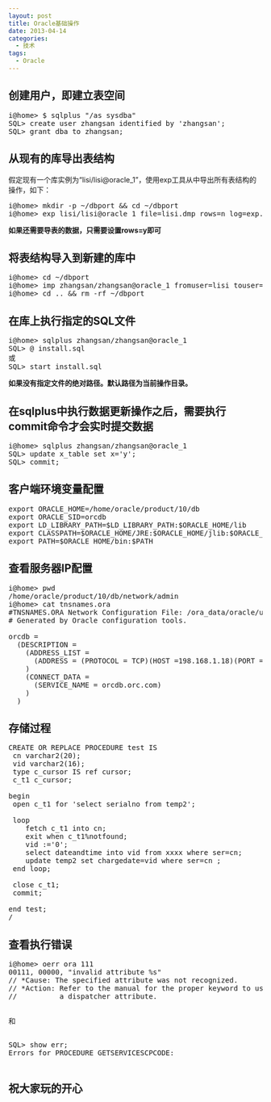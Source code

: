 ```yaml
---
layout: post
title: Oracle基础操作
date: 2013-04-14
categories:
  - 技术
tags:
  - Oracle
---
```

## 创建用户，即建立表空间

<pre class="prettyprint linenums">
i@home> $ sqlplus "/as sysdba"
SQL> create user zhangsan identified by 'zhangsan';
SQL> grant dba to zhangsan;
</pre>


## 从现有的库导出表结构

假定现有一个库实例为“lisi/lisi@oracle_1”，使用exp工具从中导出所有表结构的操作，如下：
<pre class="prettyprint linenums">
i@home> mkdir -p ~/dbport && cd ~/dbport
i@home> exp lisi/lisi@oracle_1 file=lisi.dmp rows=n log=exp.log
</pre>

__如果还需要导表的数据，只需要设置rows=y即可__


## 将表结构导入到新建的库中

<pre class="prettyprint linenums">
i@home> cd ~/dbport
i@home> imp zhangsan/zhangsan@oracle_1 fromuser=lisi touser=zhangsan file=lisi.dmp log=imp.log
i@home> cd .. && rm -rf ~/dbport
</pre>


## 在库上执行指定的SQL文件

<pre class="prettyprint linenums">
i@home> sqlplus zhangsan/zhangsan@oracle_1
SQL> @ install.sql
或
SQL> start install.sql
</pre>

__如果没有指定文件的绝对路径。默认路径为当前操作目录。__

## 在sqlplus中执行数据更新操作之后，需要执行commit命令才会实时提交数据

<pre class="prettyprint linenums">
i@home> sqlplus zhangsan/zhangsan@oracle_1
SQL> update x_table set x='y';
SQL> commit;
</pre>

## 客户端环境变量配置

<pre class="prettyprint linenums">
export ORACLE_HOME=/home/oracle/product/10/db
export ORACLE_SID=orcdb
export LD_LIBRARY_PATH=$LD_LIBRARY_PATH:$ORACLE_HOME/lib
export CLASSPATH=$ORACLE_HOME/JRE:$ORACLE_HOME/jlib:$ORACLE_HOME/rdbms/jlib;
export PATH=$ORACLE_HOME/bin:$PATH
</pre>

## 查看服务器IP配置

<pre class="prettyprint linenums">
i@home> pwd
/home/oracle/product/10/db/network/admin
i@home> cat tnsnames.ora
#TNSNAMES.ORA Network Configuration File: /ora_data/oracle/u01/app/oracle/product/8.1.7.0/network/admin/tnsnames.ora
# Generated by Oracle configuration tools.

orcdb =
  (DESCRIPTION =
    (ADDRESS_LIST =
      (ADDRESS = (PROTOCOL = TCP)(HOST =198.168.1.18)(PORT =1521))
    )
    (CONNECT_DATA =
      (SERVICE_NAME = orcdb.orc.com)
    )
  )
</pre>

## 存储过程

<pre class="prettyprint linenums">
CREATE OR REPLACE PROCEDURE test IS
 cn varchar2(20);
 vid varchar2(16);
 type c_cursor IS ref cursor;
 c_t1 c_cursor;

begin
 open c_t1 for 'select serialno from temp2';

 loop
 	fetch c_t1 into cn;
 	exit when c_t1%notfound;
 	vid :='0';
 	select dateandtime into vid from xxxx where ser=cn;
 	update temp2 set chargedate=vid where ser=cn ;
 end loop;

 close c_t1;
 commit;
 
end test;
/
</pre>

## 查看执行错误

<pre class="prettyprint linenums">
i@home> oerr ora 111 
00111, 00000, "invalid attribute %s"
// *Cause: The specified attribute was not recognized.
// *Action: Refer to the manual for the proper keyword to use to specify
//          a dispatcher attribute.

</pre>

和

<pre class="prettyprint linenums">

SQL> show err;
Errors for PROCEDURE GETSERVICESCPCODE:

</pre>


## 祝大家玩的开心

